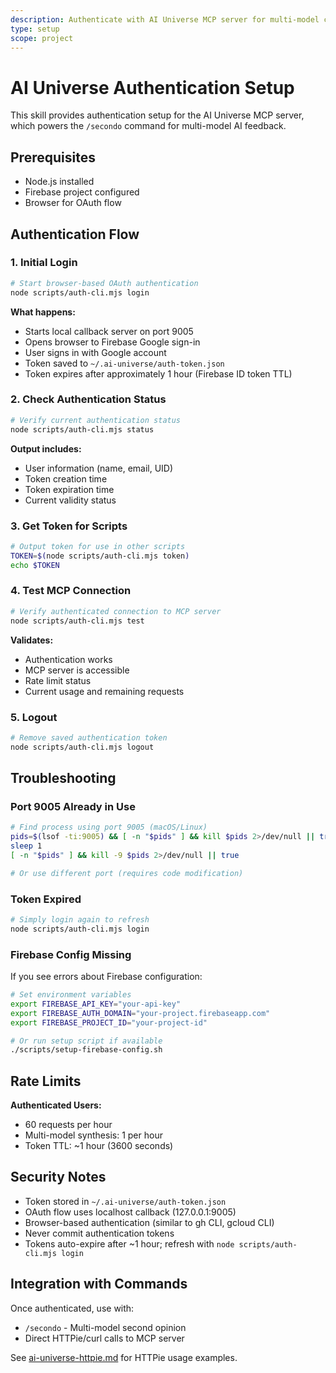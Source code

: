 ```yaml
---
description: Authenticate with AI Universe MCP server for multi-model commands
type: setup
scope: project
---
```


# AI Universe Authentication Setup

This skill provides authentication setup for the AI Universe MCP server, which powers the `/secondo` command for multi-model AI feedback.

## Prerequisites

- Node.js installed
- Firebase project configured
- Browser for OAuth flow

## Authentication Flow

### 1. Initial Login

```bash
# Start browser-based OAuth authentication
node scripts/auth-cli.mjs login
```

**What happens:**
- Starts local callback server on port 9005
- Opens browser to Firebase Google sign-in
- User signs in with Google account
- Token saved to `~/.ai-universe/auth-token.json`
- Token expires after approximately 1 hour (Firebase ID token TTL)

### 2. Check Authentication Status

```bash
# Verify current authentication status
node scripts/auth-cli.mjs status
```

**Output includes:**
- User information (name, email, UID)
- Token creation time
- Token expiration time
- Current validity status

### 3. Get Token for Scripts

```bash
# Output token for use in other scripts
TOKEN=$(node scripts/auth-cli.mjs token)
echo $TOKEN
```

### 4. Test MCP Connection

```bash
# Verify authenticated connection to MCP server
node scripts/auth-cli.mjs test
```

**Validates:**
- Authentication works
- MCP server is accessible
- Rate limit status
- Current usage and remaining requests

### 5. Logout

```bash
# Remove saved authentication token
node scripts/auth-cli.mjs logout
```

## Troubleshooting

### Port 9005 Already in Use

```bash
# Find process using port 9005 (macOS/Linux)
pids=$(lsof -ti:9005) && [ -n "$pids" ] && kill $pids 2>/dev/null || true
sleep 1
[ -n "$pids" ] && kill -9 $pids 2>/dev/null || true

# Or use different port (requires code modification)
```

### Token Expired

```bash
# Simply login again to refresh
node scripts/auth-cli.mjs login
```

### Firebase Config Missing

If you see errors about Firebase configuration:

```bash
# Set environment variables
export FIREBASE_API_KEY="your-api-key"
export FIREBASE_AUTH_DOMAIN="your-project.firebaseapp.com"
export FIREBASE_PROJECT_ID="your-project-id"

# Or run setup script if available
./scripts/setup-firebase-config.sh
```

## Rate Limits

**Authenticated Users:**
- 60 requests per hour
- Multi-model synthesis: 1 per hour
- Token TTL: ~1 hour (3600 seconds)

## Security Notes

- Token stored in `~/.ai-universe/auth-token.json`
- OAuth flow uses localhost callback (127.0.0.1:9005)
- Browser-based authentication (similar to gh CLI, gcloud CLI)
- Never commit authentication tokens
- Tokens auto-expire after ~1 hour; refresh with `node scripts/auth-cli.mjs login`

## Integration with Commands

Once authenticated, use with:
- `/secondo` - Multi-model second opinion
- Direct HTTPie/curl calls to MCP server

See [ai-universe-httpie.md](ai-universe-httpie.md) for HTTPie usage examples.
